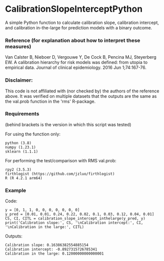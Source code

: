# CalibrationSlopeInterceptPython
A simple Python function to calculate calibration slope, calibration intercept, and calibration in-the-large for prediction models with a binary outcome.

### Reference (for explanation about how to interpret these measures)
Van Calster B, Nieboer D, Vergouwe Y, De Cock B, Pencina MJ, Steyerberg EW. A calibration hierarchy for risk models was defined: from utopia to empirical data. Journal of clinical epidemiology. 2016 Jun 1;74:167-76.

### Disclaimer:
This code is not affiliated with (nor checked by) the authors of the reference above. It was verified on multiple datasets that the outputs are the same as the val.prob function in the 'rms' R-package.

### Requirements
(behind brackets is the version in which this script was tested)

For using the function only:
```
python (3.8)
numpy (1.23.1)
sklearn (1.1.1)
```

For performing the test/comparison with RMS val.prob:
```
rpy2 (3.5.3)
firthlogist (https://github.com/jzluo/firthlogist)
R (R 4.2.1 arm64)
```


### Example
Code:
```
y = [0, 1, 1, 0, 0, 0, 0, 0, 0, 0]
y_pred = [0.01, 0.01, 0.24, 0.22, 0.02, 0.1, 0.03, 0.12, 0.04, 0.01]
CS, CI, CITL = calibration_slope_intercept_inthelarge(y_pred, y)
print('Calibration slope:', CS, '\nCalibration intercept:', CI, '\nCalibration in the large:', CITL)
```
Outputs:
```
Calibration slope: 0.16386382554885154 
Calibration intercept: -0.8927315726785341 
Calibration in the large: 0.12000000000000001
```
